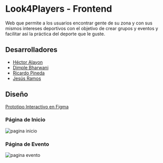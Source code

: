# Look4Players - Frontend

Web que permite a los usuarios encontrar gente de su zona y con sus mismos intereses deportivos con el objetivo
de crear grupos y eventos y facilitar así la práctica del deporte que le guste.

## Desarrolladores

- [Héctor Alayon](https://github.com/HAlayon)
- [Dimple Bharwani](https://github.com/dimplebharwani)
- [Ricardo Pineda](https://github.com/ririchi2/)
- [Jesús Ramos](https://github.com/JeramDev)

## Diseño

[Prototipo Interactivo en Figma](https://www.figma.com/proto/zGyBqY02SmXFSaEDslS1JS/look4.team?node-id=1%3A2&scaling=scale-down-width)

### Página de Inicio

![pagina inicio](https://github.com/fullstacktf/Look4Team-Frontend/blob/master/src/img/dise%C3%B1oIncio.png?raw=true "Página de inicio")

### Página de Evento

![pagina evento](https://github.com/fullstacktf/Look4Team-Frontend/blob/master/src/img/dise%C3%B1oEvento.png?raw=true "Página de evento")
